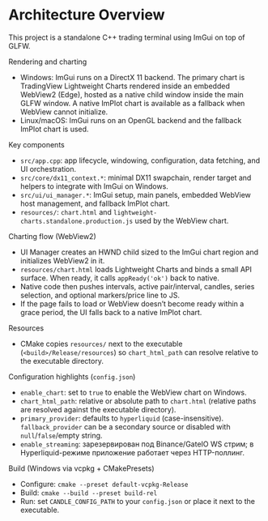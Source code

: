 # Architecture Overview

This project is a standalone C++ trading terminal using ImGui on top of GLFW.

Rendering and charting
- Windows: ImGui runs on a DirectX 11 backend. The primary chart is TradingView Lightweight Charts rendered inside an embedded WebView2 (Edge), hosted as a native child window inside the main GLFW window. A native ImPlot chart is available as a fallback when WebView cannot initialize.
- Linux/macOS: ImGui runs on an OpenGL backend and the fallback ImPlot chart is used.

Key components
- `src/app.cpp`: app lifecycle, windowing, configuration, data fetching, and UI orchestration.
- `src/core/dx11_context.*`: minimal DX11 swapchain, render target and helpers to integrate with ImGui on Windows.
- `src/ui/ui_manager.*`: ImGui setup, main panels, embedded WebView host management, and fallback ImPlot chart.
- `resources/`: `chart.html` and `lightweight-charts.standalone.production.js` used by the WebView chart.

Charting flow (WebView2)
- UI Manager creates an HWND child sized to the ImGui chart region and initializes WebView2 in it.
- `resources/chart.html` loads Lightweight Charts and binds a small API surface. When ready, it calls `appReady('ok')` back to native.
- Native code then pushes intervals, active pair/interval, candles, series selection, and optional markers/price line to JS.
- If the page fails to load or WebView doesn’t become ready within a grace period, the UI falls back to a native ImPlot chart.

Resources
- CMake copies `resources/` next to the executable (`<build>/Release/resources`) so `chart_html_path` can resolve relative to the executable directory.

Configuration highlights (`config.json`)
- `enable_chart`: set to `true` to enable the WebView chart on Windows.
- `chart_html_path`: relative or absolute path to `chart.html` (relative paths are resolved against the executable directory).
- `primary_provider`: defaults to `hyperliquid` (case-insensitive). `fallback_provider` can be a secondary source or disabled with `null`/`false`/empty string.
- `enable_streaming`: зарезервирован под Binance/GateIO WS стрим; в Hyperliquid-режиме приложение работает через HTTP-поллинг.

Build (Windows via vcpkg + CMakePresets)
- Configure: `cmake --preset default-vcpkg-Release`
- Build: `cmake --build --preset build-rel`
- Run: set `CANDLE_CONFIG_PATH` to your `config.json` or place it next to the executable.

